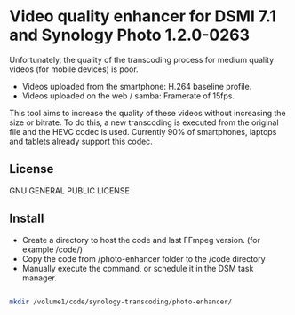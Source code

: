 # Video quality enhancer for DSMI 7.1 and Synology Photo 1.2.0-0263

Unfortunately, the quality of the transcoding process for medium quality videos (for mobile devices) is poor.
- Videos uploaded from the smartphone: H.264 baseline profile.
- Videos uploaded on the web / samba: Framerate of 15fps.

This tool aims to increase the quality of these videos without increasing the size or bitrate. To do this, a new transcoding is executed from the original file and the HEVC codec is used. Currently 90% of smartphones, laptops and tablets already support this codec.

## License

GNU GENERAL PUBLIC LICENSE


## Install

- Create a directory to host the code and last FFmpeg version. (for example /code/)
- Copy the code from /photo-enhancer folder to the /code directory
- Manually execute the command, or schedule it in the DSM task manager.

```sh

mkdir /volume1/code/synology-transcoding/photo-enhancer/

```
